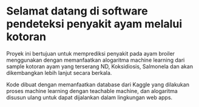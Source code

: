 # Selamat datang di software pendeteksi penyakit ayam melalui kotoran

Proyek ini bertujuan untuk memprediksi penyakit pada ayam broiler menggunakan dengan memanfaatkan alogaritma machine learning dari sample kotoran ayam yang terserang ND, Koksidiosis, Salmonela dan akan dikembangkan lebih lanjut secara berkala.

Kode dibuat dengan memanfaatkan database dari Kaggle yang dilakukan proses machine learning dengan teachable machine, dan alogaritma disusun ulang untuk dapat dijalankan dalam lingkungan web apps.